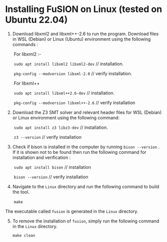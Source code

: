 # Installing FuSION on Linux (tested on Ubuntu 22.04)

1. Download libxml2 and libxml++-2.6 to run the program. Download files in WSL (Debian) or Linux (Ubuntu) environment using the following commands :

   ​ For libxml2 :-

   ​ `sudo apt install libxml2 libxml2-dev` // installation.

   ​ `pkg-config --modversion libxml-2.0` // verify installation.

   ​ For libxml++

   ​ `sudo apt install libxml++2.6-dev` // installation.

   ​ `pkg-config --modversion libxml++-2.6` // verify installation

2. Download the Z3 SMT solver and relevant header files for WSL (Debian) or Linux environment using the following command:

   ​ `sudo apt install z3 libz3-dev` // installation.

   ​ `z3 --version` // verify installation

3. Check if bison is installed in the computer by running `bison --version` . If it is shown not to be found then run the following command for installation and verification :

   ​ `sudo apt install bison` // installation

   ​ `bison --version` // verify installation

4. Navigate to the `Linux` directory and run the following command to build the tool.  

   ​ `make`

  The executable called `fusion` is generated in the `Linux` directory.

5. To remove the installation of `fusion`, simply run the following command in the `Linux` directory.

     `make clean`
